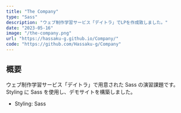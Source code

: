 ```yaml
---
title: "The Company"
type: "Sass"
description: "ウェブ制作学習サービス「デイトラ」でLPを作成致しました。"
date: "2023-05-16"
image: "/the-company.png"
url: "https://hassaku-g.github.io/Company/"
code: "https://github.com/Hassaku-g/Company"
---
```


## 概要

ウェブ制作学習サービス「デイトラ」で用意された Sass の演習課題です。
Styling に Sass を使用し、デモサイトを構築しました。

- Styling: Sass
